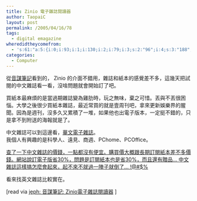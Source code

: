 ```yaml
---
title: Zinio 電子雜誌閱讀器
author: TaopaiC
layout: post
permalink: /2005/04/16/78
tags:
  - digital emagazine
wheredidtheycomefrom:
  - 's:61:"a:5:{i:0;i:93;i:1;i:130;i:2;i:79;i:3;s:2:"96";i:4;s:3:"188";}";'
categories:
  - Computer
---
```

從[音謀筆記][1]看到的， Zinio 的介面不錯用，雜誌和紙本的感覺差不多，這幾天把試閱的中文雜誌看一看，沒啥問題就會開始訂了吧。

買紙本最麻煩的是當過期雜誌變為雞肋時，玩之無味，棄之可惜。丟與不丟很困惱。大學之後很少買紙本雜誌，最近常買的就是壹周刊吧，拿來更新娛樂界的腥聞。因為是週刊，沒多久又累積了一堆，如果他也出電子版本，一定挺不錯的，只是拿不到附送的海報就是了。

中文雜誌可以到這邊看，[華文電子雜誌][2]。  
我個人有興趣的是科學人、遠見、商週、PChome、PCOffice。

<ins datetime="2005-04-16T15:12:03-08:00">查了一下中文雜誌的價錢，一點都沒有便宜。購買價大概跟長期訂閱紙本差不多價錢。網站說訂電子版省30%，問題是訂閱紙本也是省30%，而且還有贈品&#8230; 中文雜誌這樣搞怎麼會起來，起不來不就過一陣子就倒了&#8230; !@#$%</p> 
  <p>
    看來找英文雜誌比較實在。</ins>
  </p>



  <p>
    [read via <a href="http://jeph.bluecircus.net/archives/004989.html">jeph: 音謀筆記: Zinio電子雜誌閱讀器</a> ]
  </p>

 [1]: http://jeph.bluecircus.net/
 [2]: http://global.acer.com/emagazine/